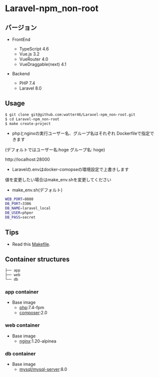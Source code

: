 # Laravel-npm_non-root

## バージョン
- FrontEnd
  - TypeScript 4.6
  - Vue.js 3.2
  - VueRouter 4.0
  - VueDraggable(next) 4.1

- Backend
  - PHP 7.4
  - Laravel 8.0

## Usage

```bash
$ git clone git@github.com:watter46/Laravel-npm_non-root.git
$ cd Laravel-npm_non-root
$ make create-project
```

- phpとnginxの実行ユーザー名、グループ名はそれぞれ
Dockerfileで指定できます

(デフォルトではユーザー名:hoge グループ名: hoge)

http://localhost:28000


- Laravelの.envはdocker-comopseの環境設定で上書きします

値を変更したい場合はmake_env.shを変更してください

- make_env.sh(デフォルト)
```bash
WEB_PORT=8080
DB_PORT=3306
DB_NAME=laravel_local
DB_USER=phper
DB_PASS=secret
```

## Tips

- Read this [Makefile](https://github.com/watter46/Laravel-npm_non-root/blob/main/Makefile).

## Container structures

```bash
├── app
├── web
└── db
```
### app container

- Base image
  - [php](https://hub.docker.com/_/php):7.4-fpm
  - [composer](https://hub.docker.com/_/composer):2.0

### web container

- Base image
  - [nginx](https://hub.docker.com/_/nginx):1.20-alpinea

### db container

- Base image
  - [mysql/mysql-server](https://hub.docker.com/r/mysql/mysql-server):8.0
